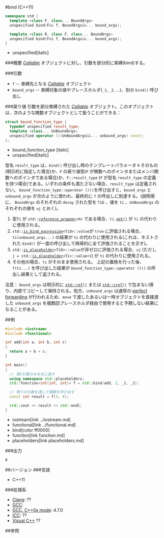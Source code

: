 #bind (C++11)
```cpp
namespace std {
  template <class F, class... BoundArgs>
  unspecified bind(F&& f, BoundArgs&&... bound_args);

  template <class R, class F, class... BoundArgs>
  unspecified bind(F&& f, BoundArgs&&... bound_args);
}
```
* unspecified[italic]

###概要
[<i>Callable</i>](./callable.md) オブジェクトに対し、引数を部分的に束縛(bind)する。

###引数
- `f` -- 束縛先となる [<i>Callable</i>](./callable.md) オブジェクト
- `bound_args` -- 束縛対象の値やプレースホルダ(`_1`, `_2`, ...)、別の `bind()` 呼び出し

###戻り値
引数を部分束縛された [<i>Callable</i>](./callable.md) オブジェクト。このオブジェクトは、次のような関数オブジェクトとして扱うことができる：
```cpp
struct bound_function_type {
  typedef unspecified result_type;
  template <class... UnBoundArgs>
  unspecified operator ()(UnBoundArgs&&... unbound_args) const;
};
```
* bound_function_type [italic]
* unspecified[italic]

型名 `result_type` は、`bind()` 呼び出し時のテンプレートパラメータ `R` そのもの(明示的に指定した場合)か、`F` の戻り値型(`F` が関数へのポインタまたはメンバ関数へのポインタである場合)か、`F::result_type` (`F` が型名 `result_type` の定義を持つ場合)である。いずれの条件も満たさない場合、`result_type` は定義されない。
<i>`bound_function_type`</i>`::operator ()()`を呼び出すと、`bound_args` と `unbound_args` が次のように使われ、最終的に `f` の呼出しに到達する。(説明用に、 `BoundArgs` のそれぞれの `decay` された型を `TiD` 、値を `ti` 、`UnBoundArgs` のそれぞれの値を `uj` とおく)。

1. 型`Ti` が `std::`[`reference_wrapper`](./reference_wrapper.md)`<X>` である場合、`ti.`[`get()`](./reference_wrapper/get.md) が `ti` の代わりに使用される。
2. `std::`[`is_bind_expression`](./is_bind_expression.md)`<TiD>::value`が `true` に評価される場合、`ti(unbound_args...)` の結果が `ti` の代わりに使用される(これは、ネストされた `bind()` が一度の呼び出しで再帰的に全て評価されることを示す)。
3. `std::`[`is_placeholder`](./is_placeholder.md)`<TiD>::value`が非ゼロに評価される場合、`uj` (ただし `j = std::`[`is_placeholder`](./is_placeholder.md)`<Ti>::value+1`) が `ti` の代わりに使用される。
4. その他の場合、`ti` がそのまま使用される。
上記の置換を行った後、 `f(ti...)` を呼び出した結果が <i>`bound_function_type`</i>`::operator ()()` の呼出し結果として返される。

注意： `bound_args` は明示的に [`std::ref()`](./reference_wrapper/ref.md) または [`std::cref()`](./reference_wrapper/cref.md) で包まない限り、内部でコピーして保持される。他方、`unbound_args` は通常の [perfect forwarding](/reference/utility/forward.md) が行われるため、`move` で渡したあるいは一時オブジェクトを直接渡した `unbound_args` を複数回プレースホルダ経由で使用すると予期しない結果になることがある。


##例
```cpp
#include <iostream>
#include <functional>

int add(int a, int b, int c)
{
  return a + b + c;
}

int main()
{
  // 第1引数のみを先に渡す
  using namespace std::placeholders;
  std::function<int(int, int)> f = std::bind(add, 2, _1, _2);

  // 残りの引数を渡して関数を呼び出す
  const int result = f(3, 4);

  std::cout << result << std::endl;
}
```
* iostream[link ../iostream.md]
* functional[link ../functional.md]
* bind[color ff0000]
* function[link function.md]
* placeholders[link placeholders.md]

###出力
```
9
```

##バージョン
###言語
- C++11

###処理系
- [Clang](/implementation.md#clang): ??
- [GCC](/implementation.md#gcc): 
- [GCC, C++0x mode](/implementation.md#gcc): 4.7.0
- [ICC](/implementation.md#icc): ??
- [Visual C++](/implementation.md#visual_cpp) ??


##参照



